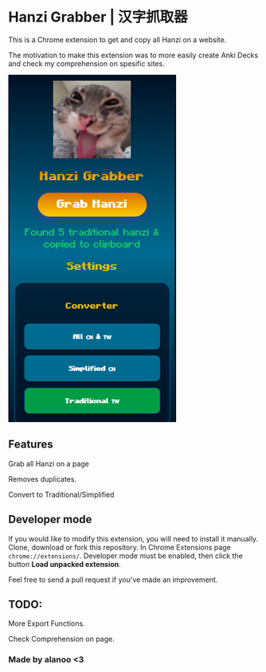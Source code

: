 # Hanzi Grabber | 汉字抓取器
This is a Chrome extension to get and copy all Hanzi on a website.

The motivation to make this extension was to more easily create Anki Decks and check my comprehension on spesific sites.

![alt text](/image.png "hanzi-grabber")

## Features
Grab all Hanzi on a page

Removes duplicates.

Convert to Traditional/Simplified

## Developer mode
If you would like to modify this extension, you will need to install it manually. Clone, download or fork this repository. In Chrome Extensions page `chrome://extensions/`. Developer mode must be enabled, then click the button **Load unpacked extension**.

Feel free to send a pull request if you've made an improvement.

## TODO:
More Export Functions.

Check Comprehension on page.

### Made by alanoo <3
